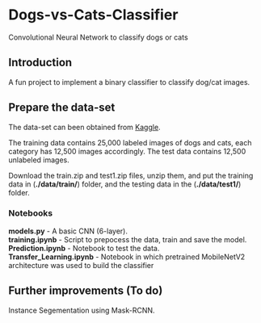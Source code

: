 # Dogs-vs-Cats-Classifier
Convolutional Neural Network to classify dogs or cats

## Introduction

A fun project to implement a binary classifier to classify dog/cat images.

## Prepare the data-set

The data-set can been obtained from [Kaggle](https://www.kaggle.com/c/dogs-vs-cats/data). 

The training data contains 25,000 labeled images of dogs and cats, each category has 12,500 images accordingly. 
The test data contains 12,500 unlabeled images.

Download the train.zip and test1.zip files, unzip them, and put the training data in (**./data/train/**) folder, and the testing data in the (**./data/test1/**) folder.

### Notebooks

**models.py** - A basic CNN (6-layer).  
**training.ipynb** - Script to prepocess the data, train and save the model.  
**Prediction.ipynb** - Notebook to test the data.  
**Transfer_Learning.ipynb** - Notebook in which pretrained MobileNetV2 architecture was used to build the classifier 

## Further improvements (To do)
Instance Segementation using Mask-RCNN.
